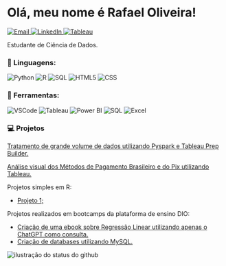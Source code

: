 <h1> Olá, meu nome é Rafael Oliveira! </h1>

<p align="left">
  <a href="mailto:rafael.oliveira994@outlook.com?subject=&cc=&bcc=" title="Email">
    <img src="https://img.shields.io/badge/-rafael.oliveira994@outlook.com-FF0000?style=flat&labelColor=FF0000&logo=gmail&logoColor=white&link=rafael.oliveira994@outlook.com" alt="Email"/>
  </a>
  <a href="https://www.linkedin.com/in/rafael-soares-de-oliveira-782609316/" title="LinkedIn">
    <img src="https://img.shields.io/badge/-Linkedin-0e76a8?style=flat&logo=Linkedin&logoColor=white&link=https://www.linkedin.com/in/rafael-soares-de-oliveira-782609316/" alt="LinkedIn"/>
  </a>
  <a href="https://public.tableau.com/app/profile/rafael.oliveira5857/vizzes" title="Tableau">
    <img src="https://img.shields.io/badge/Tableau-blue?style=flat&logo=tableau&logoColor=white&color=blue" alt="Tableau"/>
  </a>
</p>

<p align="left"> 
  Estudante de Ciência de Dados.<br>
</p>

<h3 align="left">
  🦄 Linguagens:
</h3>
<p>
  <img src="https://img.shields.io/badge/Python-blue?style=flat&logo=python&logoColor=white&color=007ACC" alt="Python"/>
  <img src="https://img.shields.io/badge/R-blue?style=flat&logo=R&logoColor=white&color=007ACC" alt="R"/>
  <img src="https://img.shields.io/badge/SQL-003B57?style=for-the-badge&labelColor=black&logo=sqlite&logoColor=white" alt="SQL"/>
  <img src="https://img.shields.io/badge/HTML-white?style=flat&logo=HTML5&logoColor=white&color=007ACC" alt="HTML5"/>
  <img src="https://img.shields.io/badge/CSS-white?style=flat&logo=CSS3&logoColor=white&color=007ACC" alt="CSS"/>
</p>

<h3 align="left">
  💼 Ferramentas:
</h3>
<p>
  <img src="https://img.shields.io/badge/-Visual%20Studio%20Code-333333?style=flat&logoColor=007ACC" alt="VSCode" />
  <img src="https://img.shields.io/badge/-Tableau-333333?style=flat&logo=tableau&logoColor=white" alt="Tableau" />
  <img src="https://img.shields.io/badge/-Power_BI-333333?style=flat&logo=powerbi&logoColor=007ACC" alt="Power BI"/>
  <img src="https://img.shields.io/badge/SQL-003B57?style=for-the-badge&labelColor=black&logo=sqlite&logoColor=white" alt="SQL"/>
  <img src="https://img.shields.io/badge/-Excel-333333?style=flat&logo=excel&logoColor=white" alt="Excel"/>
</p>

<h3 align="left">
  💻 Projetos
</h3>
<p>
  <a href="https://github.com/Rafael-soares-oliveira/tratamento_grande_volume_dados">Tratamento de grande volume de dados utilizando Pyspark e Tableau Prep Builder.</a>
</p>
<p>
  <a href="https://github.com/Rafael-soares-oliveira/business_intelligence_1">Análise visual dos Métodos de Pagamento Brasileiro e do Pix utilizando Tableau.</a>
</p>
<p>
  Projetos simples em R:
</p>
<ul>
  <li>
    <a href="https://github.com/Rafael-soares-oliveira/projetos_r_1">Projeto 1;</a>
  </li>
</ul>
<p>
  Projetos realizados em bootcamps da plataforma de ensino DIO:
</p>
<ul>
  <li>
    <a href="https://github.com/Rafael-soares-oliveira/lab-natty-or-not">Criação de uma ebook sobre Regressão Linear utilizando apenas o ChatGPT como consulta.</a>
  </li>
  <li>
    <a href="https://github.com/Rafael-soares-oliveira/SQL">Criação de databases utilizando MySQL.</a>
  </li>
</ul>

<div>
  <img align='center' src="https://github-readme-stats.vercel.app/api?username=Rafael-soares-oliveira&show_icons=true&title_color=783c00&text_color=af552e&icon_color=783c00&bg_color=f8efd4&cache_seconds=2300" alt="ilustração do status do github">
</div>
